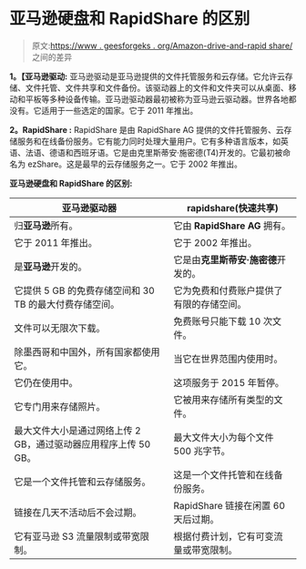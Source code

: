 # 亚马逊硬盘和 RapidShare 的区别

> 原文:[https://www . geesforgeks . org/Amazon-drive-and-rapid share/](https://www.geeksforgeeks.org/difference-between-amazon-drive-and-rapidshare/)之间的差异

**1。【亚马逊驱动:**
亚马逊驱动是亚马逊提供的文件托管服务和云存储。它允许云存储、文件托管、文件共享和文件备份。该驱动器上的文件和文件夹可以从桌面、移动和平板等多种设备传输。亚马逊驱动器最初被称为亚马逊云驱动器。世界各地都没有。它适用于一些选定的国家。它于 2011 年推出。

**2。RapidShare :**
RapidShare 是由 RapidShare AG 提供的文件托管服务、云存储服务和在线备份服务。它有能力同时处理大量用户。它有多种语言版本，如英语、法语、德语和西班牙语。它是由克里斯蒂安·施密德(T4)开发的。它最初被命名为 ezShare。这是最早的云存储服务之一。它于 2002 年推出。

**亚马逊硬盘和 RapidShare 的区别:**

<center>

| 亚马逊驱动器 | rapidshare(快速共享) |
| --- | --- |
| 归**亚马逊**所有。 | 它由 **RapidShare AG** 拥有。 |
| 它于 2011 年推出。 | 它于 2002 年推出。 |
| 是**亚马逊**开发的。 | 它是由**克里斯蒂安·施密德**开发的。 |
| 它提供 5 GB 的免费存储空间和 30 TB 的最大付费存储空间。 | 它为免费和付费账户提供了有限的存储空间。 |
| 文件可以无限次下载。 | 免费账号只能下载 10 次文件。 |
| 除墨西哥和中国外，所有国家都使用它。 | 当它在世界范围内使用时。 |
| 它仍在使用中。 | 这项服务于 2015 年暂停。 |
| 它专门用来存储照片。 | 它被用来存储所有类型的文件。 |
| 最大文件大小是通过网络上传 2 GB，通过驱动器应用程序上传 50 GB。 | 最大文件大小为每个文件 500 兆字节。 |
| 它是一个文件托管和云存储服务。 | 这是一个文件托管和在线备份服务。 |
| 链接在几天不活动后不会过期。 | RapidShare 链接在闲置 60 天后过期。 |
| 它有亚马逊 S3 流量限制或带宽限制。 | 根据付费计划，它有可变流量或带宽限制。 |

</center>